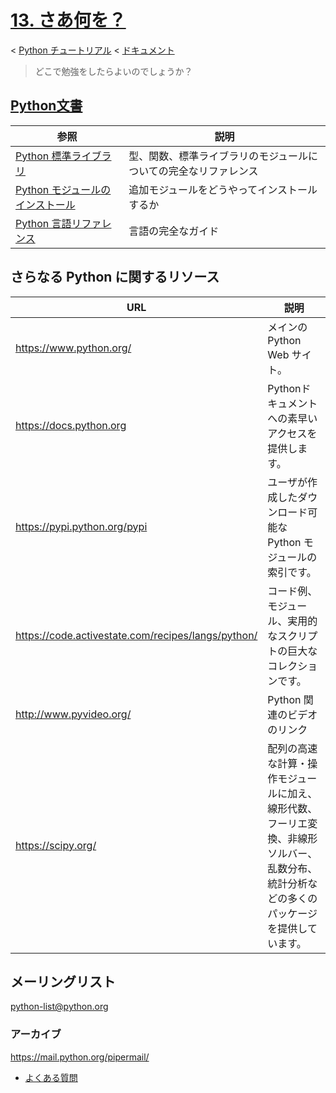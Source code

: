 # [13. さあ何を？](https://docs.python.jp/3/tutorial/whatnow.html#what-now)

< [Python チュートリアル](https://docs.python.jp/3/tutorial/index.html) < [ドキュメント](https://docs.python.jp/3/index.html)

> どこで勉強をしたらよいのでしょうか？

## [Python文書](https://docs.python.jp/3/)

参照|説明
----|----
[Python 標準ライブラリ](https://docs.python.jp/3/library/index.html#library-index)|型、関数、標準ライブラリのモジュールについての完全なリファレンス
[Python モジュールのインストール](https://docs.python.jp/3/installing/index.html#installing-index)|追加モジュールをどうやってインストールするか
[Python 言語リファレンス](https://docs.python.jp/3/reference/index.html#reference-index)|言語の完全なガイド

## さらなる Python に関するリソース

URL|説明
---|----
https://www.python.org/|メインの Python Web サイト。
https://docs.python.org|Pythonドキュメントへの素早いアクセスを提供します。
https://pypi.python.org/pypi|ユーザが作成したダウンロード可能な Python モジュールの索引です。
https://code.activestate.com/recipes/langs/python/|コード例、モジュール、実用的なスクリプトの巨大なコレクションです。
http://www.pyvideo.org/|Python 関連のビデオのリンク
https://scipy.org/|配列の高速な計算・操作モジュールに加え、線形代数、フーリエ変換、非線形ソルバー、乱数分布、統計分析などの多くのパッケージを提供しています。

## メーリングリスト

python-list@python.org 

### アーカイブ

https://mail.python.org/pipermail/

* [よくある質問](https://docs.python.jp/3/faq/index.html#faq-index)

